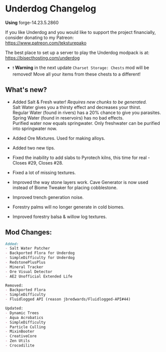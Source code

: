 # Underdog Changelog
**Using** forge-14.23.5.2860

If you like Underdog and you would like to support the project financially, consider donating to my Patreon: \
https://www.patreon.com/teksturepako

The best place to set up a server to play the Underdog modpack is at: \
https://bisecthosting.com/underdog

- `❗` **Warning** in the next update `Charset Storage: Chests` mod will be removed! Move all your items from these chests to a different!

## What's new?
- Added Salt & Fresh water! _Requires new chunks to be generated._ \
Salt Water gives you a thirsty effect and decreases your thirst. \
Regular Water (found in rivers) has a 20% chance to give you parasites. \
Spring Water (found in reservoirs) has no bad effects. \
Purified water now equals springwater. Only freshwater can be purified into springwater now.

- Added Ore Mixtures. Used for making alloys.
- Added two new tips.
- Fixed the inability to add slabs to Pyrotech kilns, this time for real - Closes #29, Closes #28.
- Fixed a lot of missing textures.
- Improved the way stone layers work. Cave Generator is now used instead of Biome Tweaker for placing cobblestone.
- Improved trench generation noise.
- Forestry palms will no longer generate in cold biomes.
- Improved forestry balsa & willow log textures.

## Mod Changes:
```markdown
Added:
- Salt Water Patcher
- Backported Flora for Underdog
- SimpleDifficulty for Underdog
- RedstonePlusPlus
- Mineral Tracker
- Ore Visual Detector
- AE2 Unofficial Extended Life

Removed:
- Backported Flora
- SimpleDifficulty
- Fluidlogged API (reason jbredwards/Fluidlogged-API#44)

Updated:
- Dynamic Trees
- Aqua Acrobatics
- SimpleDifficulty
- Particle Culling
- MixinBooter
- CreativeCore
- Zen Utils
- Crocodilite
```
